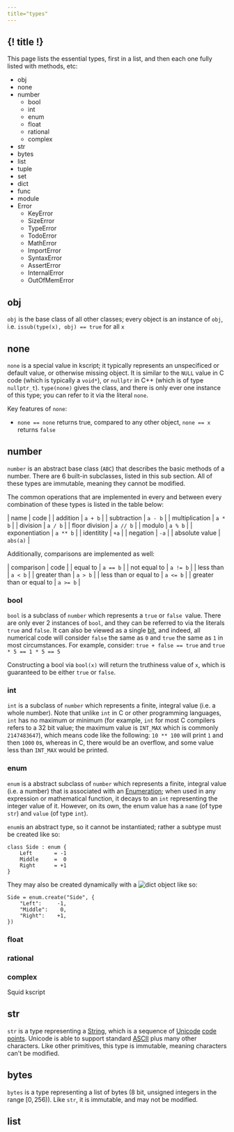 ```yaml
---
title="types"
---
```


## {! title !}

This page lists the essential types, first in a list, and then each one fully listed with methods, etc:

  * obj
  * none
  * number
    * bool
    * int
    * enum
    * float
    * rational
    * complex
  * str
  * bytes
  * list
  * tuple
  * set
  * dict
  * func
  * module
  * Error
    * KeyError
    * SizeError
    * TypeError
    * TodoError
    * MathError
    * ImportError
    * SyntaxError
    * AssertError
    * InternalError
    * OutOfMemError

## obj

`obj` is the base class of all other classes; every object is an instance of `obj`, i.e. `issub(type(x), obj) == true` for all `x`


## none

`none` is a special value in kscript; it typically represents an unspecificed or default value, or otherwise missing object. It is similar to the `NULL` value in C code (which is typically a `void*`), or `nullptr` in C++ (which is of type `nullptr_t`). `type(none)` gives the class, and there is only ever one instance of this type; you can refer to it via the literal `none`.

Key features of `none`:
  * `none == none` returns true, compared to any other object, `none == x` returns `false`


## number

`number` is an abstract base class (`ABC`) that describes the basic methods of a number. There are 6 built-in subclasses, listed in this sub section. All of these types are immutable, meaning they cannot be modified.

The common operations that are implemented in every and between every combination of these types is listed in the table below:


| name           | code      |
| addition       | `a + b`   |
| subtraction    | `a - b`   |
| multiplication | `a * b`   |
| division       | `a / b`   |
| floor division | `a // b`  |
| modulo         | `a % b`   |
| exponentiation | `a ** b`  |
| identitity     | `+a`      |
| negation       | `-a`      |
| absolute value | `abs(a)`  |

Additionally, comparisons are implemented as well:

| comparison                | code      |
| equal to                  | `a == b`  |
| not equal to              | `a != b`  |
| less than                 | `a < b`   |
| greater than              | `a > b`   |
| less than or equal to     | `a <= b`  |
| greater than or equal to  | `a >= b`  |


### bool

`bool` is a subclass of `number` which represents a `true` or `false `value. There are only ever 2 instances of `bool`, and they can be referred to via the literals `true` and `false`. It can also be viewed as a single [bit](https://en.wikipedia.org/wiki/Bit), and indeed, all numerical code will consider `false` the same as `0` and `true` the same as `1` in most circumstances. For example, consider: `true + false == true` and `true * 5 == 1 * 5 == 5`

Constructing a bool via `bool(x)` will return the truthiness value of `x`, which is guaranteed to be either `true` or `false`.

### int

`int` is a subclass of `number` which represents a finite, integral value (i.e. a whole number). Note that unlike `int` in C or other programming languages, `int` has no maximum or minimum (for example, `int` for most C compilers refers to a 32 bit value; the maximum value is `INT_MAX` which is commonly `2147483647`), which means code like the following: `10 ** 100` will print `1` and then `1000` `0`s, whereas in C, there would be an overflow, and some value less than `INT_MAX` would be printed. 

### enum

`enum` is a abstract subclass of `number` which represents a finite, integral value (i.e. a number) that is associated with an [Enumeration](https://en.wikipedia.org/wiki/Enumeration); when used in any expression or mathematical function, it decays to an `int` representing the integer value of it. However, on its own, the enum value has a `name` (of type `str`) and `value` (of type `int`).

`enum`is an abstract type, so it cannot be instantiated; rather a subtype must be created like so:

```
class Side : enum {
    Left       = -1
    Middle     =  0
    Right      = +1
}
```

They may also be created dynamically with a ![dict](types/dict) object like so:

```
Side = enum.create("Side", {
    "Left":     -1, 
    "Middle":    0, 
    "Right":    +1, 
})
```


### float

### rational

### complex

Squid
kscript


## str

`str` is a type representing a [String](https://en.wikipedia.org/wiki/String_(computer_science)), which is a sequence of [Unicode](https://en.wikipedia.org/wiki/Unicode) [code points](https://en.wikipedia.org/wiki/Code_point). Unicode is able to support standard [ASCII](https://en.wikipedia.org/wiki/ASCII) plus many other characters. Like other primitives, this type is immutable, meaning characters can't be modified.

## bytes

`bytes` is a type representing a list of bytes (8 bit, unsigned integers in the range $[0, 256)$). Like `str`, it is immutable, and may not be modified. 

## list



